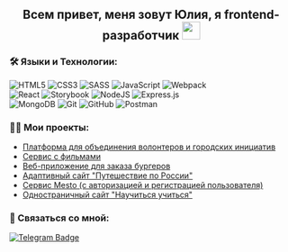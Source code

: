 <h2 align="center">Всем привет, меня зовут Юлия, я frontend-разработчик
<img src="https://github.com/blackcater/blackcater/raw/main/images/Hi.gif" height="32"/></h2>


### 🛠 Языки и Технологии:

![HTML5](https://img.shields.io/badge/html5-%23E34F26.svg?style=for-the-badge&logo=html5&logoColor=white) 
![CSS3](https://img.shields.io/badge/css3-%231572B6.svg?style=for-the-badge&logo=css3&logoColor=white)
![SASS](https://img.shields.io/badge/SASS-hotpink.svg?style=for-the-badge&logo=SASS&logoColor=white)
![JavaScript](https://img.shields.io/badge/javascript-%23323330.svg?style=for-the-badge&logo=javascript&logoColor=%23F7DF1E)
![Webpack](https://img.shields.io/badge/webpack-%238DD6F9.svg?style=for-the-badge&logo=webpack&logoColor=black)<br>
![React](https://img.shields.io/badge/react-%2320232a.svg?style=for-the-badge&logo=react&logoColor=%2361DAFB)
![Storybook](https://img.shields.io/badge/-Storybook-FF4785?style=for-the-badge&logo=storybook&logoColor=white)
![NodeJS](https://img.shields.io/badge/node.js-6DA55F?style=for-the-badge&logo=node.js&logoColor=white)
![Express.js](https://img.shields.io/badge/express.js-%23404d59.svg?style=for-the-badge&logo=express&logoColor=%2361DAFB)<br>
![MongoDB](https://img.shields.io/badge/MongoDB-%234ea94b.svg?style=for-the-badge&logo=mongodb&logoColor=white)
![Git](https://img.shields.io/badge/git-%23F05033.svg?style=for-the-badge&logo=git&logoColor=white) 
![GitHub](https://img.shields.io/badge/github-%23121011.svg?style=for-the-badge&logo=github&logoColor=white)
![Postman](https://img.shields.io/badge/postman-%23F05033.svg?style=for-the-badge&logo=postman&logoColor=white)




### 👩‍💻 Мои проекты:
- <a href="https://github.com/Julia-Papina/better-together/tree/main" target="_blank">Платформа для объединения волонтеров и городских инициатив</a>
- <a href="https://github.com/Julia-Papina/movies-explorer-frontend" target="_blank">Сервис с фильмами</a>
- <a href="https://github.com/Julia-Papina/burgers-angular?tab=readme-ov-file" target="_blank"> Веб-приложение для заказа бургеров</a>
- <a href="https://github.com/Julia-Papina/russian-travel" target="_blank">Адаптивный сайт "Путешествие по России"</a>
- <a href="https://github.com/Julia-Papina/react-mesto-auth" target="_blank">Сервис Mesto (с авторизацией и регистрацией пользователя)</a>
- <a href="https://github.com/Julia-Papina/how-to-learn" target="_blank">Одностраничный сайт "Научиться учиться"</a>


### 💬 Связаться со мной: 
 [![Telegram Badge](https://img.shields.io/badge/-juliapapina-blue?style=flat&logo=Telegram&logoColor=white)](https://t.me/juliapapina_90)

